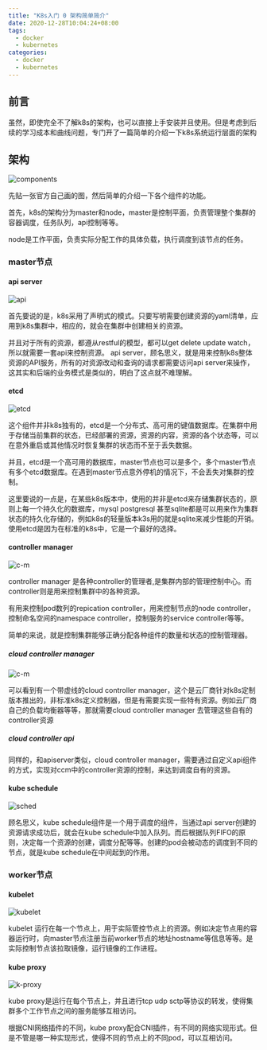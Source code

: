 ```yaml
---
title: "K8s入门 0 架构简单简介"
date: 2020-12-28T10:04:24+08:00
tags:
  - docker
  - kubernetes
categories:
  - docker
  - kubernetes
---
```

## 前言

虽然，即使完全不了解k8s的架构，也可以直接上手安装并且使用。但是考虑到后续的学习成本和曲线问题，专门开了一篇简单的介绍一下k8s系统运行层面的架构

## 架构

![components](/image/k8s/components-of-kubernetes.svg)

先贴一张官方自己画的图，然后简单的介绍一下各个组件的功能。

首先，k8s的架构分为master和node，master是控制平面，负责管理整个集群的容器调度，任务队列，api控制等等。

node是工作平面，负责实际分配工作的具体负载，执行调度到该节点的任务。

### master节点

#### api server
![api](/image/k8s/api.svg)

首先要说的是，k8s采用了声明式的模式。只要写明需要创建资源的yaml清单，应用到k8s集群中，相应的，就会在集群中创建相关的资源。

并且对于所有的资源，都遵从restful的模型，都可以get delete update watch，所以就需要一套api来控制资源。
api server，顾名思义，就是用来控制k8s整体资源的API服务，所有的对资源改动和查询的请求都需要访问api server来操作，这其实和后端的业务模式是类似的，明白了这点就不难理解。

#### etcd
![etcd](/image/k8s/etcd.svg)

这个组件并非k8s独有的，etcd是一个分布式、高可用的键值数据库。在集群中用于存储当前集群的状态，已经部署的资源，资源的内容，资源的各个状态等，可以在意外重启或其他情况时恢复集群的状态而不至于丢失数据。

并且，etcd是一个高可用的数据库，master节点也可以是多个，多个master节点有多个etcd数据库。在遇到master节点意外停机的情况下，不会丢失对集群的控制。

这里要说的一点是，在某些k8s版本中，使用的并非是etcd来存储集群状态的，原则上每一个持久化的数据库，mysql postgresql 甚至sqlite都是可以用来作为集群状态的持久化存储的，例如k8s的轻量版本k3s用的就是sqlite来减少性能的开销。使用etcd是因为在标准的k8s中，它是一个最好的选择。

#### controller manager
![c-m](/image/k8s/c-m.svg)

controller manager 是各种controller的管理者,是集群内部的管理控制中心。而controller则是用来控制集群中的各种资源。

有用来控制pod数列的repication controller，用来控制节点的node controller，控制命名空间的namespace controller，控制服务的service controller等等。

简单的来说，就是控制集群能够正确分配各种组件的数量和状态的控制管理器。

##### cloud controller manager
![c-m](/image/k8s/c-c-m.svg)

可以看到有一个带虚线的cloud controller manager，这个是云厂商针对k8s定制版本推出的，非标准k8s定义控制器，但是有需要实现一些特有资源。例如云厂商自己的负载均衡器等等，那就需要cloud controller manager 去管理这些自有的controller资源

##### cloud controller api

同样的，和apiserver类似，cloud controller manager，需要通过自定义api组件的方式，实现对ccm中的controller资源的控制，来达到调度自有的资源。

#### kube schedule
![sched](/image/k8s/sched.svg)

顾名思义，kube schedule组件是一个用于调度的组件，当通过api server创建的资源请求成功后，就会在kube schedule中加入队列。而后根据队列FIFO的原则，决定每一个资源的创建，调度分配等等。创建的pod会被动态的调度到不同的节点，就是kube schedule在中间起到的作用。

### worker节点

#### kubelet
![kubelet](/image/k8s/kubelet.svg)

kubelet 运行在每一个节点上，用于实际管控节点上的资源。例如决定节点用的容器运行时，向master节点注册当前worker节点的地址hostname等信息等等。是实际控制节点该拉取镜像，运行镜像的工作进程。

#### kube proxy
![k-proxy](/image/k8s/k-proxy.svg)

kube proxy是运行在每个节点上，并且进行tcp udp sctp等协议的转发，使得集群多个工作节点之间的服务能够互相访问。

根据CNI网络插件的不同，kube proxy配合CNI插件，有不同的网络实现形式。但是不管是哪一种实现形式，使得不同的节点上的不同pod，可以互相访问。